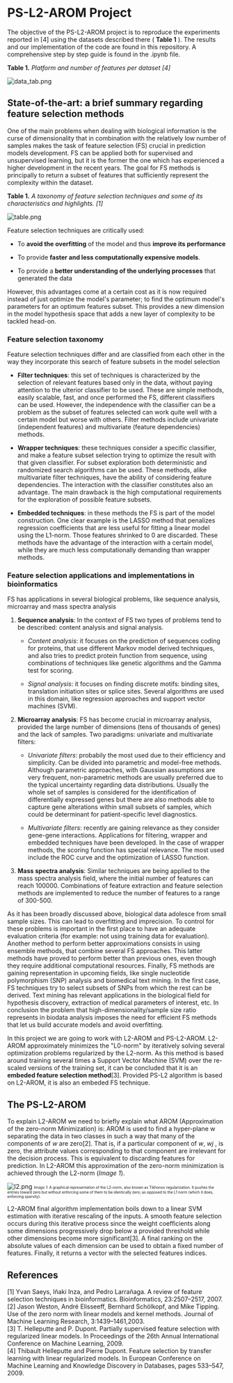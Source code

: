 # PS-L2-AROM Project

The objective of the PS-L2-AROM project is to reproduce the experiments reported in [4] using the datasets described there ( **Table 1** ). The results and our implementation of the code are found in this repository. A comprehensive step by step guide is found in the .ipynb file. 

**Table 1.**
*Platform and number of features per dataset [4]*


![data_tab.png](https://github.com/Dfupa/PS-L2-AROM/blob/master/images/data_tab.png)

## State-of-the-art: a brief summary regarding feature selection methods
One of the main problems when dealing with biological information is the curse of dimensionality that in combination with the relatively low number of samples makes the task of feature selection (FS) crucial in prediction models development. FS can be applied both for supervised and unsupervised learning, but it is the former the one which has experienced a higher development in the recent years. The goal for FS methods is principally to return a subset of features that sufficiently represent the complexity within the dataset.

**Table 1.**
*A taxonomy of feature selection techniques and some of its characteristics and highlights. [1]*

![table.png](https://github.com/Dfupa/PS-L2-AROM/blob/master/images/table.png)

Feature selection techniques are critically used:

* To **avoid the overfitting** of the model and thus **improve its performance**

* To provide **faster and less computationally expensive models**.

* To provide a **better understanding of the underlying processes** that generated the data

However, this advantages come at a certain cost as it is now required instead of just optimize the model's parameter; to find the optimum model's parameters for an optimum features subset. This provides a new dimension in the model hypothesis space that adds a new layer of complexity to be tackled head-on.

### Feature selection taxonomy
Feature selection techniques differ and are classified from each other in the way they incorporate this search of feature subsets in the model selection 

* **Filter techniques**:  this set of techniques is characterized by the selection of relevant features based only in the data, without paying attention to the ulterior classifier to be used. These are simple methods, easily scalable, fast, and once performed the FS, different classifiers can be used. However, the independence with the classifier can be a problem as the subset of features selected can work quite well with a certain model but worse with others. Filter methods include univariate (independent features) and multivariate (feature dependencies) methods.

    
    
* **Wrapper techniques**: these techniques consider a specific classifier, and make a feature subset selection trying to optimize the result with that given classifier. For subset exploration both deterministic and randomized search algorithms can be used. These methods, alike multivariate filter techniques, have the ability of considering feature dependencies. The interaction with the classifier constitutes also an advantage. The main drawback is the high computational requirements for the exploration of possible feature subsets.


* **Embedded techniques**: in these methods the FS is part of the model construction. One clear example is the LASSO method that penalizes regression coefficients that are less useful for fitting a linear model using the L1-norm. Those features shrinked to 0 are discarded. These methods have the advantage of the interaction with a certain model, while they are much less computationally demanding than wrapper methods.
        
### Feature selection applications and implementations in bioinformatics
FS has applications in several biological problems, like sequence analysis, microarray and mass
spectra analysis

1) **Sequence analysis**: In the context of FS two types of problems tend to be described: content analysis and signal analysis. 


     - *Content analysis*: it focuses on the prediction of sequences coding for proteins, that use different Markov model derived techniques, and also tries to predict protein function from sequence, using combinations of techniques like genetic algorithms and the Gamma test for scoring.


     - *Signal analysis*: it focuses on finding discrete motifs: binding sites, translation initiation sites or splice sites. Several algorithms are used in this domain, like regression approaches and support vector machines (SVM).
 
2) **Microarray analysis**: FS has become crucial in microarray analysis, provided the large number of dimensions (tens of thousands of genes) and the lack of samples. Two paradigms: univariate and multivariate filters:

     - *Univariate filters*: probabily the most used due to their efficiency and simplicity. Can be divided into parametric and model-free methods. Although parametric approaches, with Gaussian assumptions are very frequent, non-parametric methods are usually preferred due to the typical uncertainty regarding data distributions. Usually the whole set of samples is considered for the identification of differentially expressed genes but there are also methods able to capture gene alterations within small subsets of samples, which could be determinant for patient-specific level diagnostics.
  
     - *Multivariate filters*: recently are gaining relevance as they consider gene-gene interactions. Applications for filtering, wrapper and embedded techniques have been developed. In the case of wrapper methods, the scoring function has special relevance. The most used include the ROC curve and the optimization of LASSO function.
  
  
3) **Mass spectra analysis**: Similar techniques are being applied to the mass spectra analysis field, where the initial number of features can reach 100000. Combinations of feature extraction and feature selection methods are implemented to reduce the number of features to a range of 300-500.


As it has been broadly discussed above, biological data adolesce from small sample sizes. This can lead to overfitting and imprecision. To control for these problems is important in the first place to have an adequate evaluation criteria (for example: not using training data for evaluation). Another method to perform better approximations consists in using ensemble methods, that combine several FS approaches. This latter methods have proved to perform better than previous ones, even though they require additional computational resources. Finally, FS methods are gaining representation in upcoming fields, like single nucleotide polymorphism (SNP) analysis and biomedical text mining. In the first case, FS techniques try to select subsets of SNPs from which the rest can be derived. Text mining has relevant applications in the biological field for hypothesis discovery, extraction of medical parameters of interest, etc.
In conclusion the problem that high-dimensionality/sample size ratio represents in biodata analysis imposes the need for efficient FS methods that let us build accurate models and avoid overfitting.

In this project we are going to work with L2-AROM and PS-L2-AROM. L2-AROM approximately minimizes the "L0-norm" by iteratively solving several optimization problems regularized by the L2-norm. As this method is based around training several times a Support Vector Machine (SVM) over the re-scaled versions of the training set, it can be concluded that it is an **embeded feature selection method**[3]. Provided PS-L2 algorithm is based on L2-AROM, it is also an embeded FS technique.

## The PS-L2-AROM 
To explain L2-AROM we need to briefly explain what AROM (Approximation of the zero-norm Minimization) is: AROM is used to find a hyper-plane w separating the data in two classes in such a way that many of the components of *w* are zero[2]. That is, if a particular component of *w*, *wj* , is zero, the attribute values corresponding to that component are irrelevant for the decision process. This is equivalent to discarding features for prediction. In L2-AROM this approximation of the zero-norm minimization is achieved through the L2-norm (*Image 1*).


![l2.png](https://github.com/Dfupa/PS-L2-AROM/blob/master/images/l2.png)
<span style="font-size:60%">*Image 1*: A graphical representation of the L2-norm, also known as Tikhonov regularization. It pushes the entries toward zero but without enforcing some of them to be identically zero; as opposed to the L1 norm (which it does, enforcing sparsity).</span>



L2-AROM final algorithm implementation boils down to a linear SVM estimation with iterative rescaling of the inputs. A smooth feature selection occurs during this iterative process since the weight coefficients along some dimensions progressively drop below a provided threshold while other dimensions become more significant[3]. A final ranking on the absolute values of each dimension can be used to obtain a fixed number of features. Finally, it returns a vector with the selected features indices.


## References 
[1] Yvan Saeys, Iñaki Inza, and Pedro Larrañaga. A review of feature selection techniques in bioinformatics. Bioinformatics, 23:2507–2517, 2007.   
[2] Jason Weston, André Elisseeff, Bernhard Schölkopf, and Mike Tipping. Use of the zero norm with linear models and kernel methods. Journal of Machine Learning Research, 3:1439–1461,2003.   
[3] T. Helleputte and P. Dupont. Partially supervised feature selection with regularized linear models. In Proceedings of the 26th Annual International Conference on Machine Learning, 2009.   
[4] Thibault Helleputte and Pierre Dupont. Feature selection by transfer learning with linear regularized models. In European Conference on Machine Learning and Knowledge Discovery in Databases, pages 533–547, 2009.
